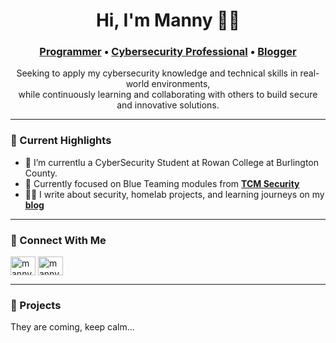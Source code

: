 <h1 align="center">Hi, I'm Manny 👋🏾</h1>
<h3 align="center">
  <a href="https://github.com/mannygyan">Programmer</a> • 
  <a href="https://www.linkedin.com/in/manasseh-adu-gyan">Cybersecurity Professional</a> • 
  <a href="https://www.mannygyan.com">Blogger</a>
</h3>

<p align="center">
  Seeking to apply my cybersecurity knowledge and technical skills in real-world environments,<br/>
  while continuously learning and collaborating with others to build secure and innovative solutions.
</p>

---

### 🚀 Current Highlights

- 💼 I’m currentlu a CyberSecurity Student at Rowan College at Burlington County.
- 🔐 Currently focused on Blue Teaming modules from <a href="https://academy.tcm-sec.com/" target="_blank">**TCM Security**</a>
- ✍🏾 I write about security, homelab projects, and learning journeys on my <a href="https://www.mannygyan.com/" target="_blank">**blog**</a>

---

### 🤝 Connect With Me

<p align="left">
<a href="https://twitter.com/chownmanny" target="blank"><img align="center" src="https://cdn.jsdelivr.net/gh/simple-icons/simple-icons/icons/x.svg" alt="manny" height="30" width="40" /></a>
<a href="https://linkedin.com/in/manasseh-adu-gyan" target="blank"><img align="center" src="https://raw.githubusercontent.com/rahuldkjain/github-profile-readme-generator/master/src/images/icons/Social/linked-in-alt.svg" alt="mannygyan" height="30" width="40" /></a>

---

### 🚧 Projects

They are coming, keep calm...


